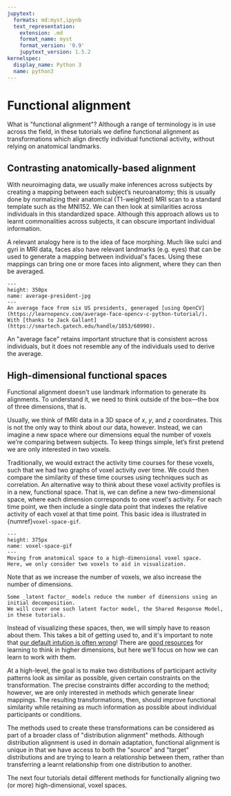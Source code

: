 ```yaml
---
jupytext:
  formats: md:myst,ipynb
  text_representation:
    extension: .md
    format_name: myst
    format_version: '0.9'
    jupytext_version: 1.5.2
kernelspec:
  display_name: Python 3
  name: python3
---
```


# Functional alignment

What is "functional alignment"?
Although a range of terminology is in use across the field,
in these tutorials we define functional alignment as transformations which align directly individual functional activity,
without relying on anatomical landmarks.

## Contrasting anatomically-based alignment

With neuroimaging data, we usually make inferences across subjects by creating a mapping between each subject’s neuroanatomy;
this is usually done by normalizing their anatomical (T1-weighted) MRI scan to a standard template such as the MNI152.
We can then look at similarities across individuals in this standardized space.
Although this approach allows us to learnt commonalities across subjects, it can obscure important individual information.

A relevant analogy here is to the idea of face morphing.
Much like sulci and gyri in MRI data,
faces also have relevant landmarks (e.g. eyes) that can be used to generate a mapping between individual's faces.
Using these mappings can bring one or more faces into alignment, where they can then be averaged.

```{figure} ../images/average-president.jpg
---
height: 350px
name: average-president-jpg
---
An average face from six US presidents, generaged [using OpenCV](https://learnopencv.com/average-face-opencv-c-python-tutorial/).
With [thanks to Jack Gallant](https://smartech.gatech.edu/handle/1853/60990).
```

An "average face" retains important structure that is consistent across individuals,
but it does not resemble any of the individuals used to derive the average.

## High-dimensional functional spaces

Functional alignment doesn't use landmark information to generate its alignments.
To understand it, we need to think outside of the box—the box of three dimensions, that is.

Usually, we think of fMRI data in a 3D space of _x_, _y_, and _z_ coordinates.
This is not the only way to think about our data, however.
Instead, we can imagine a new space where our dimensions equal the number of voxels we’re comparing between subjects.
To keep things simple, let’s first pretend we are only interested in two voxels.

Traditionally, we would extract the activity time courses for these voxels,
such that we had two graphs of voxel activity over time.
We could then compare the similarity of these time courses using techniques such as correlation.
An alternative way to think about these voxel activity profiles is in a new, functional space.
That is, we can define a new two-dimensional space,
where each dimension corresponds to one voxel's activity.
For each time point,
we then include a single data point that indexes the relative activity of each voxel at that time point.
This basic idea is illustrated in {numref}`voxel-space-gif`.

```{figure} ../images/voxel_space.gif
---
height: 375px
name: voxel-space-gif
---
Moving from anatomical space to a high-dimensional voxel space.
Here, we only consider two voxels to aid in visualization.
```

Note that as we increase the number of voxels, we also increase the number of dimensions.

```{margin}
Some _latent factor_ models reduce the number of dimensions using an initial decomposition.
We will cover one such latent factor model, the Shared Response Model, in these tutorials.
```

Instead of visualizing these spaces, then, we will simply have to reason about them.
This takes a bit of getting used to,
and it's important to note that [our default intution is often wrong](https://marckhoury.github.io/blog/counterintuitive-properties-of-high-dimensional-space)!
There are [good resources](https://www.youtube.com/watch?v=zwAD6dRSVyI) for learning to think in higher dimensions,
but here we'll focus on how we can learn to work with them.

At a high-level, the goal is to make two distributions of participant activity patterns look as similar as possible,
given certain constraints on the transformation.
The precise constraints differ according to the method; however, we are only interested in methods which generate linear mappings.
The resulting transformations, then, should improve functional similarity while retaining as much information as possible about individual participants or conditions.

The methods used to create these transformations can be considered as part of a broader class of "distribution alignment" methods.
Although distribution alignment is used in domain adaptation,
functional alignment is unique in that we have access to both the "source" and "target" distributions and are trying to learn a relationship between them,
rather than transferring a learnt relationship from one distribution to another.

The next four tutorials detail different methods for functionally aligning two (or more) high-dimensional, voxel spaces.
